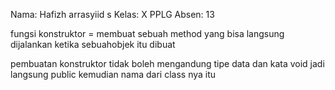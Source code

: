 Nama: Hafizh arrasyiid s
Kelas: X PPLG
Absen: 13

fungsi konstruktor = membuat sebuah method yang bisa langsung dijalankan ketika sebuahobjek itu dibuat

pembuatan konstruktor tidak boleh mengandung tipe data dan kata void jadi langsung public kemudian nama dari class nya itu
